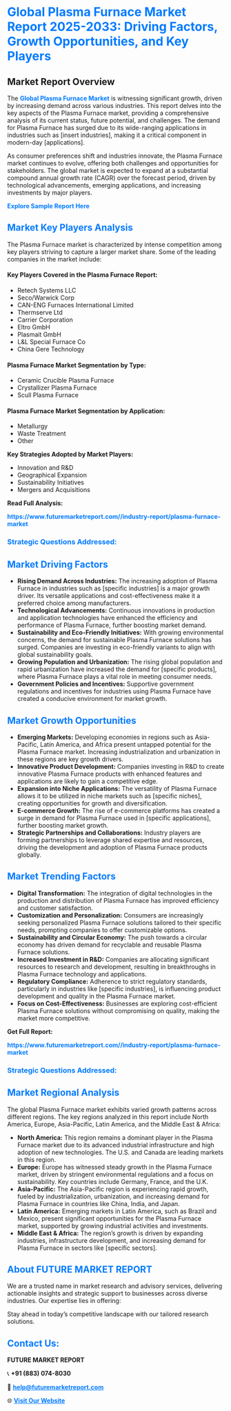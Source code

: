 <h1 style="color: #007BFF;">Global Plasma Furnace Market Report 2025-2033: Driving Factors, Growth Opportunities, and Key Players</h1>

<section id="overview">
<h2>Market Report Overview</h2>
<p>The <a href="https://www.futuremarketreport.com//industry-report/plasma-furnace-market" style="color: #007BFF; text-decoration: none;"><strong>Global Plasma Furnace Market</strong></a> is witnessing significant growth, driven by increasing demand across various industries. This report delves into the key aspects of the Plasma Furnace market, providing a comprehensive analysis of its current status, future potential, and challenges. The demand for Plasma Furnace has surged due to its wide-ranging applications in industries such as [insert industries], making it a critical component in modern-day [applications].</p>
<p>As consumer preferences shift and industries innovate, the Plasma Furnace market continues to evolve, offering both challenges and opportunities for stakeholders. The global market is expected to expand at a substantial compound annual growth rate (CAGR) over the forecast period, driven by technological advancements, emerging applications, and increasing investments by major players.</p>
</section>

<section id="overview">
<p><a href="https://www.futuremarketreport.com//request-sample/reportId=86575" style="color: #007BFF; text-decoration: none;"><strong>Explore Sample Report Here</strong></a></p>
</section>

<section id="key-players">
<h2 style="color: #007BFF;">Market Key Players Analysis</h2>
<p>The Plasma Furnace market is characterized by intense competition among key players striving to capture a larger market share. Some of the leading companies in the market include:</p>
<h4>Key Players Covered in the Plasma Furnace Report:</h4>
<ul><li>Retech Systems LLC</li><li>Seco/Warwick Corp</li><li>CAN-ENG Furnaces International Limited</li><li>Thermserve Ltd</li><li>Carrier Corporation</li><li>Eltro GmbH</li><li>Plasmait GmbH</li><li>L&amp;L Special Furnace Co</li><li>China Gere Technology</li></ul>
<h4>Plasma Furnace Market Segmentation by Type:</h4>
<ul><li>Ceramic Crucible Plasma Furnace</li><li>Crystallizer Plasma Furnace</li><li>Scull Plasma Furnace</li></ul>

<h4>Plasma Furnace Market Segmentation by Application:</h4>
<ul><li>Metallurgy</li><li>Waste Treatment</li><li>Other</li></ul>
<p><strong>Key Strategies Adopted by Market Players:</strong></p>
<ul>
<li>Innovation and R&D</li>
<li>Geographical Expansion</li>
<li>Sustainability Initiatives</li>
<li>Mergers and Acquisitions</li>
</ul>
</section>

<section>
<p><strong>Read Full Analysis: </strong></p><a href="https://www.futuremarketreport.com//industry-report/plasma-furnace-market" style="color: #007BFF; text-decoration: none;"><strong>https://www.futuremarketreport.com//industry-report/plasma-furnace-market</strong></a>
<h3 style="color: #007BFF;">Strategic Questions Addressed:</h3>
</section>

<section id="driving-factors">
<h2 style="color: #007BFF;">Market Driving Factors</h2>
<ul>
<li><strong>Rising Demand Across Industries:</strong> The increasing adoption of Plasma Furnace in industries such as [specific industries] is a major growth driver. Its versatile applications and cost-effectiveness make it a preferred choice among manufacturers.</li>
<li><strong>Technological Advancements:</strong> Continuous innovations in production and application technologies have enhanced the efficiency and performance of Plasma Furnace, further boosting market demand.</li>
<li><strong>Sustainability and Eco-Friendly Initiatives:</strong> With growing environmental concerns, the demand for sustainable Plasma Furnace solutions has surged. Companies are investing in eco-friendly variants to align with global sustainability goals.</li>
<li><strong>Growing Population and Urbanization:</strong> The rising global population and rapid urbanization have increased the demand for [specific products], where Plasma Furnace plays a vital role in meeting consumer needs.</li>
<li><strong>Government Policies and Incentives:</strong> Supportive government regulations and incentives for industries using Plasma Furnace have created a conducive environment for market growth.</li>
</ul>
</section>

<section id="growth-opportunities">
<h2 style="color: #007BFF;">Market Growth Opportunities</h2>
<ul>
<li><strong>Emerging Markets:</strong> Developing economies in regions such as Asia-Pacific, Latin America, and Africa present untapped potential for the Plasma Furnace market. Increasing industrialization and urbanization in these regions are key growth drivers.</li>
<li><strong>Innovative Product Development:</strong> Companies investing in R&D to create innovative Plasma Furnace products with enhanced features and applications are likely to gain a competitive edge.</li>
<li><strong>Expansion into Niche Applications:</strong> The versatility of Plasma Furnace allows it to be utilized in niche markets such as [specific niches], creating opportunities for growth and diversification.</li>
<li><strong>E-commerce Growth:</strong> The rise of e-commerce platforms has created a surge in demand for Plasma Furnace used in [specific applications], further boosting market growth.</li>
<li><strong>Strategic Partnerships and Collaborations:</strong> Industry players are forming partnerships to leverage shared expertise and resources, driving the development and adoption of Plasma Furnace products globally.</li>
</ul>
</section>

<section id="trending-factors">
<h2 style="color: #007BFF;">Market Trending Factors</h2>
<ul>
<li><strong>Digital Transformation:</strong> The integration of digital technologies in the production and distribution of Plasma Furnace has improved efficiency and customer satisfaction.</li>
<li><strong>Customization and Personalization:</strong> Consumers are increasingly seeking personalized Plasma Furnace solutions tailored to their specific needs, prompting companies to offer customizable options.</li>
<li><strong>Sustainability and Circular Economy:</strong> The push towards a circular economy has driven demand for recyclable and reusable Plasma Furnace solutions.</li>
<li><strong>Increased Investment in R&D:</strong> Companies are allocating significant resources to research and development, resulting in breakthroughs in Plasma Furnace technology and applications.</li>
<li><strong>Regulatory Compliance:</strong> Adherence to strict regulatory standards, particularly in industries like [specific industries], is influencing product development and quality in the Plasma Furnace market.</li>
<li><strong>Focus on Cost-Effectiveness:</strong> Businesses are exploring cost-efficient Plasma Furnace solutions without compromising on quality, making the market more competitive.</li>
</ul>
</section>

<section>
<p><strong>Get Full Report: </strong></p><a href="https://www.futuremarketreport.com//industry-report/plasma-furnace-market" style="color: #007BFF; text-decoration: none;"><strong>https://www.futuremarketreport.com//industry-report/plasma-furnace-market</strong></a>
<h3 style="color: #007BFF;">Strategic Questions Addressed:</h3>
</section>


<section id="regional-analysis">
<h2 style="color: #007BFF;">Market Regional Analysis</h2>
<p>The global Plasma Furnace market exhibits varied growth patterns across different regions. The key regions analyzed in this report include North America, Europe, Asia-Pacific, Latin America, and the Middle East & Africa:</p>
<ul>
<li><strong>North America:</strong> This region remains a dominant player in the Plasma Furnace market due to its advanced industrial infrastructure and high adoption of new technologies. The U.S. and Canada are leading markets in this region.</li>
<li><strong>Europe:</strong> Europe has witnessed steady growth in the Plasma Furnace market, driven by stringent environmental regulations and a focus on sustainability. Key countries include Germany, France, and the U.K.</li>
<li><strong>Asia-Pacific:</strong> The Asia-Pacific region is experiencing rapid growth, fueled by industrialization, urbanization, and increasing demand for Plasma Furnace in countries like China, India, and Japan.</li>
<li><strong>Latin America:</strong> Emerging markets in Latin America, such as Brazil and Mexico, present significant opportunities for the Plasma Furnace market, supported by growing industrial activities and investments.</li>
<li><strong>Middle East & Africa:</strong> The region’s growth is driven by expanding industries, infrastructure development, and increasing demand for Plasma Furnace in sectors like [specific sectors].</li>
</ul>
</section>

<footer>
<h2 style="color: #007BFF;">About FUTURE MARKET REPORT</h2>
<p>We are a trusted name in market research and advisory services, delivering actionable insights and strategic support to businesses across diverse industries. Our expertise lies in offering:</p>

<p>Stay ahead in today’s competitive landscape with our tailored research solutions.</p>

<h2 style="color: #007BFF;">Contact Us:</h2>
<p><strong>FUTURE MARKET REPORT</strong></p>
<p>📞 <strong>+91 (883) 074-8030</strong></p>
<p>📧 <strong><a href="mailto:help@futuremarketreport.com" style="color: #007BFF;">help@futuremarketreport.com</a></strong></p>
<p>🌐 <strong><a href="https://www.futuremarketreport.com/" style="color: #007BFF;">Visit Our Website</a></strong></p>
</footer>